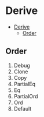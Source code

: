 # Derive

- [Derive](#derive)
  - [Order](#order)

## Order

1. Debug
2. Clone
3. Copy
4. PartialEq
5. Eq
6. PartialOrd
7. Ord
8. Default

